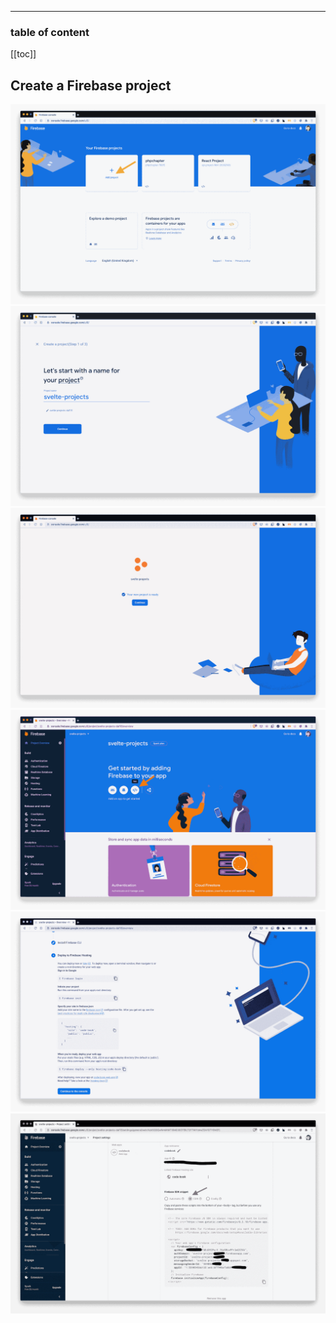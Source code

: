 <div align="center">
<span class="iconify" data-icon="cib:firebase" data-inline="false" width="100"></span>
</div>

---

<h3>table of content</h3>

[[toc]]

## Create a Firebase project
![](./img/firebase/1.png)
![](./img/firebase/2.png)
![](./img/firebase/3.png)
![](./img/firebase/4.png)
![](./img/firebase/5.png)
![](./img/firebase/6.png)



